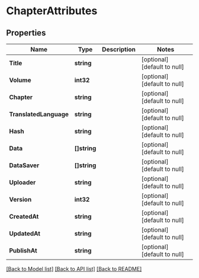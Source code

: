 # ChapterAttributes

## Properties

Name | Type | Description | Notes
------------ | ------------- | ------------- | -------------
**Title** | **string** |  | [optional] [default to null]
**Volume** | **int32** |  | [optional] [default to null]
**Chapter** | **string** |  | [optional] [default to null]
**TranslatedLanguage** | **string** |  | [optional] [default to null]
**Hash** | **string** |  | [optional] [default to null]
**Data** | **[]string** |  | [optional] [default to null]
**DataSaver** | **[]string** |  | [optional] [default to null]
**Uploader** | **string** |  | [optional] [default to null]
**Version** | **int32** |  | [optional] [default to null]
**CreatedAt** | **string** |  | [optional] [default to null]
**UpdatedAt** | **string** |  | [optional] [default to null]
**PublishAt** | **string** |  | [optional] [default to null]

[[Back to Model list]](../README.md#documentation-for-models) [[Back to API list]](../README.md#documentation-for-api-endpoints) [[Back to README]](../README.md)

